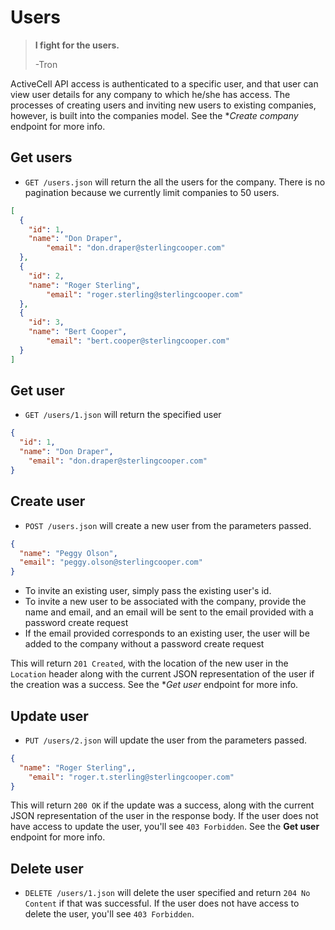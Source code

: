 Users
=====

> **I fight for the users.**
>
> -Tron

ActiveCell API access is authenticated to a specific user, and that user can view user details for any company to which he/she has access. The processes of creating users and inviting new users to existing companies, however, is built into the companies model. See the **Create company* endpoint for more info.

Get users
------------

* `GET /users.json` will return the all the users for the company. There is no pagination because we currently limit companies to 50 users.

```json
[
  {
    "id": 1,
    "name": "Don Draper",
		"email": "don.draper@sterlingcooper.com"
  },
  {
    "id": 2,
    "name": "Roger Sterling",
		"email": "roger.sterling@sterlingcooper.com"
  },
  {
    "id": 3,
    "name": "Bert Cooper",
		"email": "bert.cooper@sterlingcooper.com"
  }
]
```

Get user
-----------

* `GET /users/1.json` will return the specified user

```json
{
  "id": 1,
  "name": "Don Draper",
	"email": "don.draper@sterlingcooper.com"
}
```


Create user
--------------

* `POST /users.json` will create a new user from the parameters passed.

```json
{
  "name": "Peggy Olson",
  "email": "peggy.olson@sterlingcooper.com"
}
```

* To invite an existing user, simply pass the existing user's id.
* To invite a new user to be associated with the company, provide the name and email, and an email will be sent to the email provided with a password create request
* If the email provided corresponds to an existing user, the user will be added to the company without a password create request

This will return `201 Created`, with the location of the new user in the `Location` header along with the current JSON representation of the user if the creation was a success. See the **Get user* endpoint for more info.


Update user
--------------

* `PUT /users/2.json` will update the user from the parameters passed.

```json
{
  "name": "Roger Sterling",,
	"email": "roger.t.sterling@sterlingcooper.com"
}
```

This will return `200 OK` if the update was a success, along with the current JSON representation of the user in the response body. If the user does not have access to update the user, you'll see `403 Forbidden`. See the **Get user** endpoint for more info.


Delete user
-------------

* `DELETE /users/1.json` will delete the user specified and return `204 No Content` if that was successful. If the user does not have access to delete the user, you'll see `403 Forbidden`.
